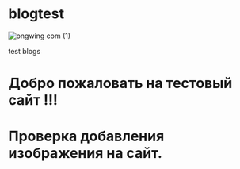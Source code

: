 # blogtest
![pngwing com (1)](https://user-images.githubusercontent.com/117146703/199193422-32650e00-c069-4610-ac0d-7ef35ef9fe6a.png)

test blogs
# Добро пожаловать на тестовый сайт !!!
# Проверка добавления изображения на сайт.
